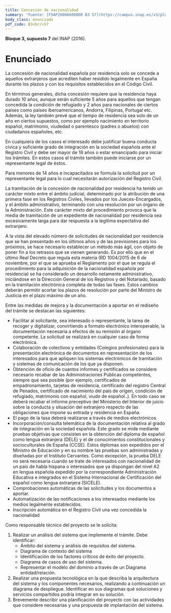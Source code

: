 ```yaml
---
title: Concesión de nacionalidad
summary: "Fuente: [FSAP20000600000 B3 S7](https://campus.inap.es/v3/pluginfile.php/1664906/mod_folder/content/0/supuesto%20B3%20C1.pdf) ([Solución](https://campus.inap.es/v3/pluginfile.php/1664906/mod_folder/content/0/B3%20C1%20%20SOLUCION%202016.pdf))"
body_class: enunciado
pdf_code: B3<br/>S7
---
```


**Bloque 3, supuesto 7** del INAP (2016).

# Enunciado

La concesión de nacionalidad española por residencia solo se concede a aquellos extranjeros
que acrediten haber residido legalmente en España durante los plazos y con los requisitos
establecidos en el Código Civil.

En términos generales, dicha concesión requiere que la residencia haya durado 10 años,
aunque serán suficiente 5 años para aquellos que tengan concedida la condición de refugiado
y 2 años para nacionales de ciertos países como países iberoamericanos, Andorra, Filipinas,
Portugal etc. Además, la ley también prevé que el tiempo de residencia sea solo de un año en
ciertos supuestos, como por ejemplo nacimiento en territorio español, matrimonio, viudedad
o parentesco (padres o abuelos) con ciudadanos españoles, etc.

En cualquiera de los casos el interesado debe justificar buena conducta cívica y suficiente
grado de integración en la sociedad española ante el Registro Civil y debe ser mayor de 18
años o estar emancipado para iniciar los trámites. En estos casos el trámite también puede
iniciarse por un representante legal de éstos.

Para  menores de 14 años e incapacitados se formula la solicitud por un representante legal
para lo cual necesitarán autorización del Registro Civil.

La tramitación de la concesión de nacionalidad por residencia ha tenido un carácter mixto
entre el ámbito judicial, determinado por la atribución de una primera fase en los Registros
Civiles, llevados por los Jueces-Encargados, y el ámbito administrativo, terminando con una
resolución por un órgano de la Administración. Este carácter mixto del procedimiento provoca
que la media de tramitación de un expediente de nacionalidad por residencia sea
excesivamente larga para dar respuesta a la legítima expectativa del extranjero.

A la vista del elevado número de solicitudes de nacionalidad por residencia que se han
presentado en los últimos años y de las previsiones para los próximos, se hace necesario
establecer un método más ágil, con objeto de poner fin a los retrasos que se vienen
generando. Es por ello que en el último Real Decreto que regula esta materia (RD 1004/2015
de 6 de noviembre, por el que se aprueba el Reglamento por el que se regula el procedimiento
para la adquisición de la nacionalidad española por residencia) se ha considerado un desarrollo
netamente administrativo, iniciándose en la Dirección General de los Registros y del Notariado,
basado en la tramitación electrónica completa de todas las fases. Estos cambios deberán
permitir acortar los plazos de resolución por parte del Ministro de Justicia en el plazo máximo
de un año.

Entre las medidas de mejora y la documentación a aportar en el rediseño del trámite se
destacan las siguientes:

* Facilitar al solicitante, sea interesado o representante, la tarea de recoger y digitalizar,
convirtiendo a formato electrónico interoperable, la documentación necesaria a
efectos de su remisión al órgano competente. La solicitud se realizará en cualquier
caso de forma electrónica.
* Colaboración de colectivos y entidades (Colegios profesionales) para la presentación
electrónica de documentos en representación de los interesados para que apliquen los
sistemas electrónicos de tramitación y sistemas de comunicación de los que ya
disponen.
* Obtención de oficio de cuantos informes y certificados se considere necesario recabar
de las Administraciones Públicas competentes, siempre que sea posible (por ejemplo,
certificados de empadronamiento, tarjetas de residencia, certificado del registro
Central de Penados, certificado de nacimiento del país de origen, condición de
refugiado, matrimonio con español, viudo de español..). En todo caso se deberá
recabar el informe preceptivo del Ministerio del Interior de juicio sobre la conducta y
situación del extranjero respecto de las obligaciones que impone su entrada y
residencia en España.
* El pago de la tasa deberá realizarse a través de medios electrónicos.
* Incorporación/consulta telemática de la documentación relativa al grado de
integración en la sociedad española. Este grado se mide mediante pruebas objetivas
que consisten en la obtención del diploma de español como lengua extranjera (DELE) y
el de conocimientos constitucionales y socioculturales de España (CCSE). Estos
diplomas son expedidos por el Ministro de Educación y en su nombre las pruebas son
administradas y diseñadas por el Instituto Cervantes.
Como excepción, la prueba DELE no será necesaria cuando se trate de interesados con
nacionalidad de un país de habla hispana o interesados que ya dispongan del nivel A2
en lengua española expedido por la correspondiente Administración Educativa e
integrados en el Sistema Internacional de Certificación del español como lengua
extranjera (SICELE).
* Comprobaciones automáticas de las solicitudes y los documentos a aportar.
* Automatización de las notificaciones a los interesados mediante los medios legalmente
establecidos.
* Inscripción automática en el Registro Civil una vez concedida la nacionalidad

Como responsable técnico del proyecto se le solicita:

1. Realizar un análisis del sistema que implemente el trámite. Debe identificar:
    * Ámbito del sistema y análisis de requisitos del sistema.
    * Diagrama de contexto del sistema
    * Identificación de los factores críticos de éxito del proyecto.
    * Diagrama de casos de uso del sistema.
    * Representar el modelo del dominio a través de un Diagrama entidad/relación.
2. Realizar una propuesta tecnológica en la que describa la arquitectura del sistema y los
componentes necesarios, realizando a continuación un diagrama de despliegue.
Identificar en sus diagramas qué soluciones y servicios compartidos podría integrar en
su solución.
3. Brevemente describir una planificación del proyecto con las actividades que considere
necesarias y una propuesta de implantación del sistema.
